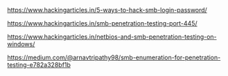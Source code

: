 https://www.hackingarticles.in/5-ways-to-hack-smb-login-password/

https://www.hackingarticles.in/smb-penetration-testing-port-445/

https://www.hackingarticles.in/netbios-and-smb-penetration-testing-on-windows/

https://medium.com/@arnavtripathy98/smb-enumeration-for-penetration-testing-e782a328bf1b
